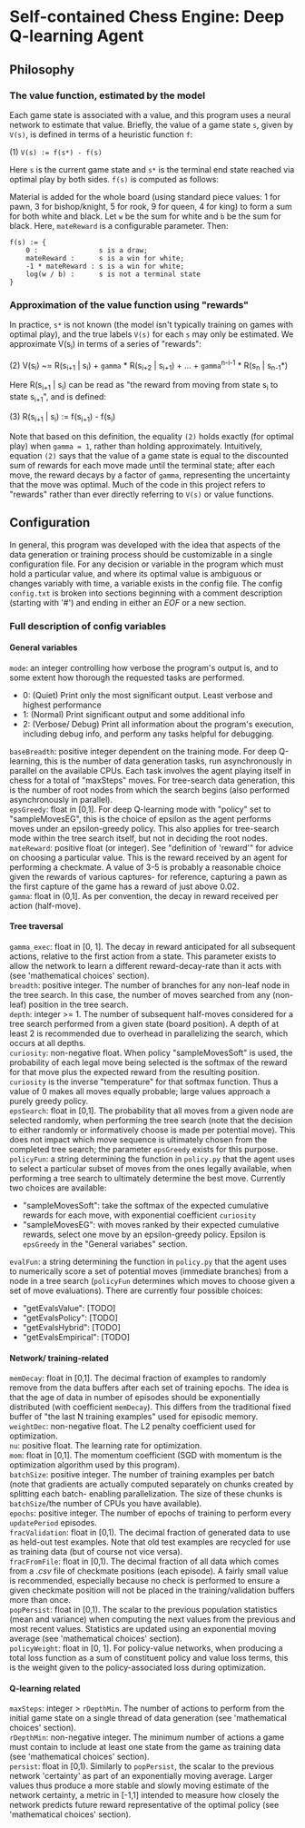 # Self-contained Chess Engine: Deep Q-learning Agent

## Philosophy

### The value function, estimated by the model

Each game state is associated with a value, and this program uses a neural network to estimate that value. Briefly, the value of a game state `s`, given by `V(s)`, is defined in terms of a heuristic function `f`:

(1) `V(s) := f(s*) - f(s)`

Here `s` is the current game state and `s*` is the terminal end state reached via optimal play by both sides. `f(s)` is computed as follows:

Material is added for the whole board (using standard piece values: 1 for pawn, 3 for bishop/knight, 5 for rook, 9 for queen, 4 for king) to form a sum for both white and black. Let `w` be the sum for white and `b` be the sum for black. Here, `mateReward` is a configurable parameter. Then:

```
f(s) := {
    0 :               s is a draw;
    mateReward :      s is a win for white;
    -1 * mateReward : s is a win for white;
    log(w / b) :      s is not a terminal state
}
```

### Approximation of the value function using "rewards"

In practice, `s*` is not known (the model isn't typically training on games with
optimal play), and the true labels `V(s)` for each `s` may only be estimated. We
approximate V(s<sub>i</sub>) in terms of a series of "rewards":

(2) V(s<sub>i</sub>) ~= R(s<sub>i+1</sub> | s<sub>i</sub>) + `gamma` \* R(s<sub>i+2</sub> | s<sub>i+1</sub>) + ... + `gamma`<sup>n-i-1</sup> \* R(s<sub>n</sub> | s<sub>n-1</sub>*)

Here R(s<sub>i+1</sub> | s<sub>i</sub>) can be read as "the reward from moving from state s<sub>i</sub> to state s<sub>i+1</sub>", and is defined:

(3) R(s<sub>i+1</sub> | s<sub>i</sub>) := f(s<sub>i+1</sub>) - f(s<sub>i</sub>)

Note that based on this definition, the equality `(2)` holds exactly (for optimal play) when `gamma = 1`, rather than holding approximately. Intuitively, equation `(2)` says that the value of a game state is equal to the discounted sum of rewards for each move made until the terminal state; after each move, the reward decays by a factor of `gamma`, representing the uncertainty that the move was optimal. Much of the code in this project refers to "rewards" rather than ever directly referring to `V(s)` or value functions.

## Configuration

In general, this program was developed with the idea that aspects of the data generation or training process should be customizable in a single configuration file. For any decision or variable in the program which must hold a particular value, and where its optimal value is ambiguous or changes variably with time, a variable exists in the config file.
The config `config.txt` is broken into sections beginning with a comment description (starting with '#') and ending in either an *EOF* or a new section.

### Full description of config variables

#### General variables

`mode`: an integer controlling how verbose the program's output is, and to some extent how thorough the requested tasks are performed.  
- 0: (Quiet) Print only the most significant output. Least verbose and highest performance  
- 1: (Normal) Print significant output and some additional info  
- 2: (Verbose/ Debug) Print all information about the program's execution, including debug info, and perform any tasks helpful for debugging.  

`baseBreadth`: positive integer dependent on the training mode. For deep Q-learning, this is the number of data generation tasks, run asynchronously in parallel on the available CPUs. Each task involves the agent playing itself in chess for a total of "maxSteps" moves. For tree-search data generation, this is the number of root nodes from which the search begins (also performed asynchronously in parallel).  
`epsGreedy`: float in [0,1]. For deep Q-learning mode with "policy" set to "sampleMovesEG", this is the choice of epsilon as the agent performs moves under an epsilon-greedy policy. This also applies for tree-search mode within the tree search itself, but not in deciding the root nodes.  
`mateReward`: positive float (or integer). See "definition of 'reward'" for advice on choosing a particular value. This is the reward received by an agent for performing a checkmate. A value of 3-5 is probably a reasonable choice given the rewards of various captures- for reference, capturing a pawn as the first capture of the game has a reward of just above 0.02.  
`gamma`: float in (0,1]. As per convention, the decay in reward received per action (half-move).

#### Tree traversal

`gamma_exec`: float in [0, 1]. The decay in reward anticipated for all subsequent actions, relative to the first action from a state. This parameter exists to allow the network to learn a different reward-decay-rate than it acts with (see 'mathematical choices' section).  
`breadth`: positive integer. The number of branches for any non-leaf node in the tree search. In this case, the number of moves searched from any (non-leaf) position in the tree search.  
`depth`: integer >= 1. The number of subsequent half-moves considered for a tree search performed from a given state (board position). A depth of at least 2 is recommended due to overhead in parallelizing the search, which occurs at all depths.  
`curiosity`: non-negative float. When policy "sampleMovesSoft" is used, the probability of each legal move being selected is the softmax of the reward for that move plus the expected reward from the resulting position. `curiosity` is the inverse "temperature" for that softmax function. Thus a value of 0 makes all moves equally probable; large values approach a purely greedy policy.  
`epsSearch`: float in [0,1]. The probability that all moves from a given node are selected randomly, when performing the tree search (note that the decision to either randomly or informatively choose is made per potential move). This does not impact which move sequence is ultimately chosen from the completed tree search; the parameter `epsGreedy` exists for this purpose.  
`policyFun`: a string determining the function in `policy.py` that the agent uses to select a particular subset of moves from the ones legally available, when performing a tree search to ultimately determine the best move. Currently two choices are available:  
- "sampleMovesSoft": take the softmax of the expected cumulative rewards for each move, with exponential coefficient `curiosity`  
- "sampleMovesEG": with moves ranked by their expected cumulative rewards, select one move by an epsilon-greedy policy. Epsilon is `epsGreedy` in the "General variabes" section.  

`evalFun`: a string determining the function in `policy.py` that the agent uses to numerically score a set of potential moves (immediate branches) from a node in a tree search (`policyFun` determines which moves to choose given a set of move evaluations). There are currently four possible choices:  
- "getEvalsValue": [TODO]
- "getEvalsPolicy": [TODO]
- "getEvalsHybrid": [TODO]
- "getEvalsEmpirical": [TODO]

#### Network/ training-related

`memDecay`: float in [0,1]. The decimal fraction of examples to randomly remove from the data buffers after each set of training epochs. The idea is that the age of data in number of episodes should be exponentially distributed (with coefficient `memDecay`). This differs from the traditional fixed buffer of "the last N training examples" used for episodic memory.  
`weightDec`: non-negative float. The L2 penalty coefficient used for optimization.  
`nu`: positive float. The learning rate for optimization.  
`mom`: float in [0,1]. The momentum coefficient (SGD with momentum is the optimization algorithm used by this program).  
`batchSize`: positive integer. The number of training examples per batch (note that gradients are actually computed separately on chunks created by splitting each batch- enabling parallelization. The size of these chunks is `batchSize`/the number of CPUs you have available).  
`epochs`: positive integer. The number of epochs of training to perform every `updatePeriod` episodes.  
`fracValidation`: float in [0,1). The decimal fraction of generated data to use as held-out test examples. Note that old test examples are recycled for use as training data (but of course not vice versa).  
`fracFromFile`: float in [0,1). The decimal fraction of all data which comes from a *.csv* file of checkmate positions (each episode). A fairly small value is recommended, especially because no check is performed to ensure a given checkmate position will not be placed in the training/validation buffers more than once.  
`popPersist`: float in [0,1). The scalar to the previous population statistics (mean and variance) when computing the next values from the previous and most recent values. Statistics are updated using an exponential moving average (see 'mathematical choices' section).  
`policyWeight`: float in [0, 1]. For policy-value networks, when producing a total loss function as a sum of constituent policy and value loss terms, this is the weight given to the policy-associated loss during optimization.  

#### Q-learning related

`maxSteps`: integer > `rDepthMin`. The number of actions to perform from the initial game state on a single thread of data generation (see 'mathematical choices' section).  
`rDepthMin`: non-negative integer. The minimum number of actions a game must contain to include at least one state from the game as training data (see 'mathematical choices' section).  
`persist`: float in [0,1). Similarly to `popPersist`, the scalar to the previous network 'certainty' as part of an exponentially moving average. Larger values thus produce a more stable and slowly moving estimate of the network certainty, a metric in [-1,1] intended to measure how closely the network predicts future reward representative of the optimal policy (see 'mathematical choices' section).
